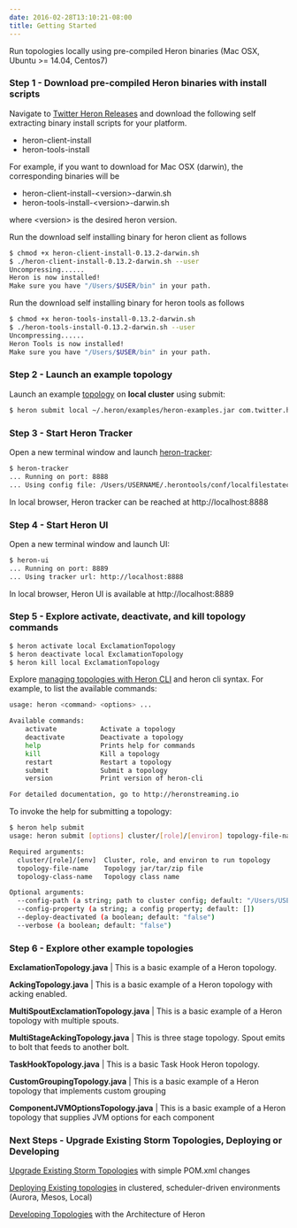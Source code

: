 ```yaml
---
date: 2016-02-28T13:10:21-08:00
title: Getting Started
---
```


Run topologies locally using pre-compiled Heron binaries (Mac OSX, Ubuntu >= 14.04, Centos7)

### Step 1 - Download pre-compiled Heron binaries with install scripts

Navigate to [Twitter Heron Releases](https://github.com/twitter/heron/releases) and
download the following self extracting binary install scripts for your platform. 

* heron-client-install
* heron-tools-install

For example, if you want to download for Mac OSX (darwin), the 
corresponding binaries will be

* heron-client-install-\<version\>-darwin.sh
* heron-tools-install-\<version\>-darwin.sh

where \<version\> is the desired heron version.

Run the download self installing binary for heron client as follows
```bash
$ chmod +x heron-client-install-0.13.2-darwin.sh
$ ./heron-client-install-0.13.2-darwin.sh --user
Uncompressing......
Heron is now installed!
Make sure you have "/Users/$USER/bin" in your path.
```

Run the download self installing binary for heron tools as follows
```bash
$ chmod +x heron-tools-install-0.13.2-darwin.sh
$ ./heron-tools-install-0.13.2-darwin.sh --user
Uncompressing......
Heron Tools is now installed!
Make sure you have "/Users/$USER/bin" in your path.
```

### Step 2 - Launch an example topology

Launch an example [topology](../concepts/topologies) on **local cluster** using submit:

```bash
$ heron submit local ~/.heron/examples/heron-examples.jar com.twitter.heron.examples.ExclamationTopology ExclamationTopology
```

### Step 3 - Start Heron Tracker

Open a new terminal window and launch [heron-tracker](../operators/heron-tracker):
```bash
$ heron-tracker
... Running on port: 8888
... Using config file: /Users/USERNAME/.herontools/conf/localfilestateconf.yaml
```
In local browser, Heron tracker can be reached at http://localhost:8888


### Step 4 - Start Heron UI

Open a new terminal window and launch UI:
```bash
$ heron-ui
... Running on port: 8889
... Using tracker url: http://localhost:8888
```
In local browser, Heron UI is available at http://localhost:8889

### Step 5 - Explore activate, deactivate, and kill topology commands

```bash
$ heron activate local ExclamationTopology
$ heron deactivate local ExclamationTopology
$ heron kill local ExclamationTopology
```
Explore [managing topologies with Heron CLI](../operators/heron-cli)
and heron cli syntax. For example, to list the available commands:
```bash
usage: heron <command> <options> ...

Available commands:
    activate           Activate a topology
    deactivate         Deactivate a topology
    help               Prints help for commands
    kill               Kill a topology
    restart            Restart a topology
    submit             Submit a topology
    version            Print version of heron-cli

For detailed documentation, go to http://heronstreaming.io
```

To invoke the help for submitting a topology:
```bash
$ heron help submit 
usage: heron submit [options] cluster/[role]/[environ] topology-file-name topology-class-name [topology-args]

Required arguments:
  cluster/[role]/[env]  Cluster, role, and environ to run topology
  topology-file-name    Topology jar/tar/zip file
  topology-class-name   Topology class name

Optional arguments:
  --config-path (a string; path to cluster config; default: "/Users/USERNAME/.heron/conf/<cluster>")
  --config-property (a string; a config property; default: [])
  --deploy-deactivated (a boolean; default: "false")
  --verbose (a boolean; default: "false")
```

### Step 6 - Explore other example topologies

**ExclamationTopology.java** | This is a basic example of a Heron topology.

**AckingTopology.java**  | This is a basic example of a Heron topology with acking enabled.

**MultiSpoutExclamationTopology.java** | This is a basic example of a Heron topology with multiple spouts.

**MultiStageAckingTopology.java** | This is three stage topology. Spout emits to bolt that feeds to another bolt. 

**TaskHookTopology.java** | This is a basic Task Hook Heron topology.

**CustomGroupingTopology.java** | This is a basic example of a Heron topology that implements custom grouping 

**ComponentJVMOptionsTopology.java** | This is a basic example of a Heron topology that supplies JVM options for each component

### Next Steps - Upgrade Existing Storm Topologies, Deploying or Developing
[Upgrade Existing Storm Topologies](../upgrade-storm-to-heron) with simple POM.xml changes

[Deploying Existing topologies](../operators/deployment/README) in clustered, scheduler-driven environments (Aurora, Mesos, Local)

[Developing Topologies](../concepts/architecture) with the Architecture of Heron


